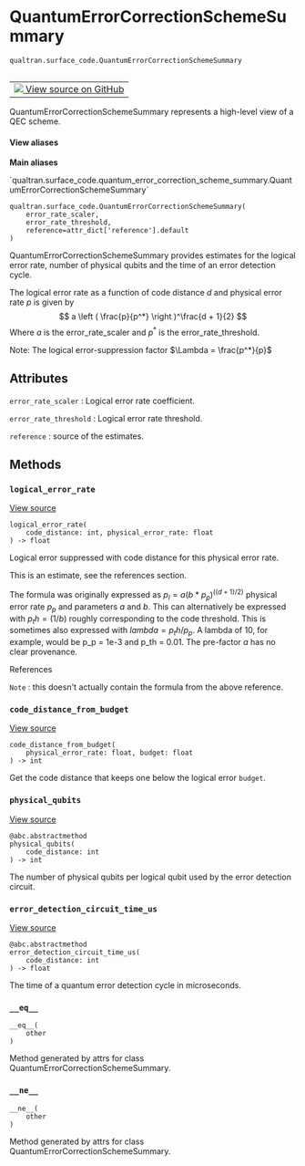 # QuantumErrorCorrectionSchemeSummary
`qualtran.surface_code.QuantumErrorCorrectionSchemeSummary`


<table class="tfo-notebook-buttons tfo-api nocontent" align="left">
<td>
  <a target="_blank" href="https://github.com/quantumlib/Qualtran/blob/main/qualtran/surface_code/quantum_error_correction_scheme_summary.py#L23-L92">
    <img src="https://www.tensorflow.org/images/GitHub-Mark-32px.png" />
    View source on GitHub
  </a>
</td>
</table>



QuantumErrorCorrectionSchemeSummary represents a high-level view of a QEC scheme.

<section class="expandable">
  <h4 class="showalways">View aliases</h4>
  <p>
<b>Main aliases</b>
<p>`qualtran.surface_code.quantum_error_correction_scheme_summary.QuantumErrorCorrectionSchemeSummary`</p>
</p>
</section>

<pre class="devsite-click-to-copy prettyprint lang-py tfo-signature-link">
<code>qualtran.surface_code.QuantumErrorCorrectionSchemeSummary(
    error_rate_scaler,
    error_rate_threshold,
    reference=attr_dict[&#x27;reference&#x27;].default
)
</code></pre>



<!-- Placeholder for "Used in" -->

QuantumErrorCorrectionSchemeSummary provides estimates for the logical error rate,
number of physical qubits and the time of an error detection cycle.

The logical error rate as a function of code distance $d$ and physical error rate $p$
is given by
$$
a \left ( \frac{p}{p^*}  \right )^\frac{d + 1}{2}
$$
Where $a$ is the error_rate_scaler and $p^*$ is the error_rate_threshold.

Note: The logical error-suppression factor $\Lambda = \frac{p^*}{p}$



<h2 class="add-link">Attributes</h2>

`error_rate_scaler`<a id="error_rate_scaler"></a>
: Logical error rate coefficient.

`error_rate_threshold`<a id="error_rate_threshold"></a>
: Logical error rate threshold.

`reference`<a id="reference"></a>
: source of the estimates.




## Methods

<h3 id="logical_error_rate"><code>logical_error_rate</code></h3>

<a target="_blank" class="external" href="https://github.com/quantumlib/Qualtran/blob/main/qualtran/surface_code/quantum_error_correction_scheme_summary.py#L49-L71">View source</a>

<pre class="devsite-click-to-copy prettyprint lang-py tfo-signature-link">
<code>logical_error_rate(
    code_distance: int, physical_error_rate: float
) -> float
</code></pre>

Logical error suppressed with code distance for this physical error rate.

This is an estimate, see the references section.

The formula was originally expressed as $p_l = a (b * p_p)^((d+1)/2)$ physical
error rate $p_p$ and parameters $a$ and $b$. This can alternatively be expressed with
$p_th = (1/b)$ roughly corresponding to the code threshold. This is sometimes also
expressed with $lambda = p_th / p_p$. A lambda of 10, for example, would be p_p = 1e-3
and p_th = 0.01. The pre-factor $a$ has no clear provenance.

References

`Note`
: this doesn't actually contain the formula from the above reference.




<h3 id="code_distance_from_budget"><code>code_distance_from_budget</code></h3>

<a target="_blank" class="external" href="https://github.com/quantumlib/Qualtran/blob/main/qualtran/surface_code/quantum_error_correction_scheme_summary.py#L73-L84">View source</a>

<pre class="devsite-click-to-copy prettyprint lang-py tfo-signature-link">
<code>code_distance_from_budget(
    physical_error_rate: float, budget: float
) -> int
</code></pre>

Get the code distance that keeps one below the logical error `budget`.


<h3 id="physical_qubits"><code>physical_qubits</code></h3>

<a target="_blank" class="external" href="https://github.com/quantumlib/Qualtran/blob/main/qualtran/surface_code/quantum_error_correction_scheme_summary.py#L86-L88">View source</a>

<pre class="devsite-click-to-copy prettyprint lang-py tfo-signature-link">
<code>@abc.abstractmethod</code>
<code>physical_qubits(
    code_distance: int
) -> int
</code></pre>

The number of physical qubits per logical qubit used by the error detection circuit.


<h3 id="error_detection_circuit_time_us"><code>error_detection_circuit_time_us</code></h3>

<a target="_blank" class="external" href="https://github.com/quantumlib/Qualtran/blob/main/qualtran/surface_code/quantum_error_correction_scheme_summary.py#L90-L92">View source</a>

<pre class="devsite-click-to-copy prettyprint lang-py tfo-signature-link">
<code>@abc.abstractmethod</code>
<code>error_detection_circuit_time_us(
    code_distance: int
) -> float
</code></pre>

The time of a quantum error detection cycle in microseconds.


<h3 id="__eq__"><code>__eq__</code></h3>

<pre class="devsite-click-to-copy prettyprint lang-py tfo-signature-link">
<code>__eq__(
    other
)
</code></pre>

Method generated by attrs for class QuantumErrorCorrectionSchemeSummary.


<h3 id="__ne__"><code>__ne__</code></h3>

<pre class="devsite-click-to-copy prettyprint lang-py tfo-signature-link">
<code>__ne__(
    other
)
</code></pre>

Method generated by attrs for class QuantumErrorCorrectionSchemeSummary.




